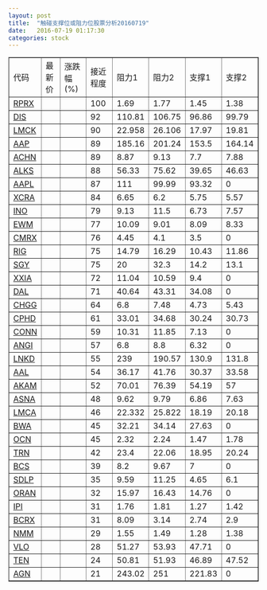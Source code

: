 ```yaml
---
layout: post
title:  "触碰支撑位或阻力位股票分析20160719"
date:   2016-07-19 01:17:30
categories: stock
---
```

<script type="text/javascript">
var stockList = []
stockList.push('gb_rprx');
stockList.push('gb_dis');
stockList.push('gb_lmck');
stockList.push('gb_aap');
stockList.push('gb_achn');
stockList.push('gb_alks');
stockList.push('gb_aapl');
stockList.push('gb_xcra');
stockList.push('gb_ino');
stockList.push('gb_ewm');
stockList.push('gb_cmrx');
stockList.push('gb_rig');
stockList.push('gb_sgy');
stockList.push('gb_xxia');
stockList.push('gb_dal');
stockList.push('gb_chgg');
stockList.push('gb_cphd');
stockList.push('gb_conn');
stockList.push('gb_angi');
stockList.push('gb_lnkd');
stockList.push('gb_aal');
stockList.push('gb_akam');
stockList.push('gb_asna');
stockList.push('gb_lmca');
stockList.push('gb_bwa');
stockList.push('gb_ocn');
stockList.push('gb_trn');
stockList.push('gb_bcs');
stockList.push('gb_sdlp');
stockList.push('gb_oran');
stockList.push('gb_ipi');
stockList.push('gb_bcrx');
stockList.push('gb_nmm');
stockList.push('gb_vlo');
stockList.push('gb_ten');
stockList.push('gb_agn');
</script>
<table border="1">
 <tr>
 <td>代码</td>
 <td>最新价</td>
 <td>涨跌幅(%)</td>
 <td>接近程度</td>
 <td>阻力1</td>
 <td>阻力2</td>
 <td>支撑1</td>
 <td>支撑2</td>
</tr>
  <tr id="rprx" class="red">
  <td><a href="http://stock.finance.sina.com.cn/usstock/quotes/RPRX.html" target="_blank">RPRX</a></td><td></td><td></td><td>100</td><td>1.69</td><td>1.77</td><td>1.45</td><td>1.38</td></tr>
  <tr id="dis" class="green">
  <td><a href="http://stock.finance.sina.com.cn/usstock/quotes/DIS.html" target="_blank">DIS</a></td><td></td><td></td><td>92</td><td>110.81</td><td>106.75</td><td>96.86</td><td>99.79</td></tr>
  <tr id="lmck" class="green">
  <td><a href="http://stock.finance.sina.com.cn/usstock/quotes/LMCK.html" target="_blank">LMCK</a></td><td></td><td></td><td>90</td><td>22.958</td><td>26.106</td><td>17.97</td><td>19.81</td></tr>
  <tr id="aap" class="green">
  <td><a href="http://stock.finance.sina.com.cn/usstock/quotes/AAP.html" target="_blank">AAP</a></td><td></td><td></td><td>89</td><td>185.16</td><td>201.24</td><td>153.5</td><td>164.14</td></tr>
  <tr id="achn" class="red">
  <td><a href="http://stock.finance.sina.com.cn/usstock/quotes/ACHN.html" target="_blank">ACHN</a></td><td></td><td></td><td>89</td><td>8.87</td><td>9.13</td><td>7.7</td><td>7.88</td></tr>
  <tr id="alks" class="green">
  <td><a href="http://stock.finance.sina.com.cn/usstock/quotes/ALKS.html" target="_blank">ALKS</a></td><td></td><td></td><td>88</td><td>56.33</td><td>75.62</td><td>39.65</td><td>46.63</td></tr>
  <tr id="aapl" class="red">
  <td><a href="http://stock.finance.sina.com.cn/usstock/quotes/AAPL.html" target="_blank">AAPL</a></td><td></td><td></td><td>87</td><td>111</td><td>99.99</td><td>93.32</td><td>0</td></tr>
  <tr id="xcra" class="red">
  <td><a href="http://stock.finance.sina.com.cn/usstock/quotes/XCRA.html" target="_blank">XCRA</a></td><td></td><td></td><td>84</td><td>6.65</td><td>6.2</td><td>5.75</td><td>5.57</td></tr>
  <tr id="ino" class="red">
  <td><a href="http://stock.finance.sina.com.cn/usstock/quotes/INO.html" target="_blank">INO</a></td><td></td><td></td><td>79</td><td>9.13</td><td>11.5</td><td>6.73</td><td>7.57</td></tr>
  <tr id="ewm" class="green">
  <td><a href="http://stock.finance.sina.com.cn/usstock/quotes/EWM.html" target="_blank">EWM</a></td><td></td><td></td><td>77</td><td>10.09</td><td>9.01</td><td>8.09</td><td>8.33</td></tr>
  <tr id="cmrx" class="red">
  <td><a href="http://stock.finance.sina.com.cn/usstock/quotes/CMRX.html" target="_blank">CMRX</a></td><td></td><td></td><td>76</td><td>4.45</td><td>4.1</td><td>3.5</td><td>0</td></tr>
  <tr id="rig" class="green">
  <td><a href="http://stock.finance.sina.com.cn/usstock/quotes/RIG.html" target="_blank">RIG</a></td><td></td><td></td><td>75</td><td>14.79</td><td>16.29</td><td>10.43</td><td>11.86</td></tr>
  <tr id="sgy" class="red">
  <td><a href="http://stock.finance.sina.com.cn/usstock/quotes/SGY.html" target="_blank">SGY</a></td><td></td><td></td><td>75</td><td>20</td><td>32.3</td><td>14.2</td><td>13.1</td></tr>
  <tr id="xxia" class="red">
  <td><a href="http://stock.finance.sina.com.cn/usstock/quotes/XXIA.html" target="_blank">XXIA</a></td><td></td><td></td><td>72</td><td>11.04</td><td>10.59</td><td>9.4</td><td>0</td></tr>
  <tr id="dal" class="red">
  <td><a href="http://stock.finance.sina.com.cn/usstock/quotes/DAL.html" target="_blank">DAL</a></td><td></td><td></td><td>71</td><td>40.64</td><td>43.31</td><td>34.08</td><td>0</td></tr>
  <tr id="chgg" class="green">
  <td><a href="http://stock.finance.sina.com.cn/usstock/quotes/CHGG.html" target="_blank">CHGG</a></td><td></td><td></td><td>64</td><td>6.8</td><td>7.48</td><td>4.73</td><td>5.43</td></tr>
  <tr id="cphd" class="red">
  <td><a href="http://stock.finance.sina.com.cn/usstock/quotes/CPHD.html" target="_blank">CPHD</a></td><td></td><td></td><td>61</td><td>33.01</td><td>34.68</td><td>30.24</td><td>30.73</td></tr>
  <tr id="conn" class="green">
  <td><a href="http://stock.finance.sina.com.cn/usstock/quotes/CONN.html" target="_blank">CONN</a></td><td></td><td></td><td>59</td><td>10.31</td><td>11.85</td><td>7.13</td><td>0</td></tr>
  <tr id="angi" class="red">
  <td><a href="http://stock.finance.sina.com.cn/usstock/quotes/ANGI.html" target="_blank">ANGI</a></td><td></td><td></td><td>57</td><td>6.8</td><td>8.8</td><td>6.32</td><td>0</td></tr>
  <tr id="lnkd" class="red">
  <td><a href="http://stock.finance.sina.com.cn/usstock/quotes/LNKD.html" target="_blank">LNKD</a></td><td></td><td></td><td>55</td><td>239</td><td>190.57</td><td>130.9</td><td>131.8</td></tr>
  <tr id="aal" class="red">
  <td><a href="http://stock.finance.sina.com.cn/usstock/quotes/AAL.html" target="_blank">AAL</a></td><td></td><td></td><td>54</td><td>36.17</td><td>41.76</td><td>30.37</td><td>33.58</td></tr>
  <tr id="akam" class="green">
  <td><a href="http://stock.finance.sina.com.cn/usstock/quotes/AKAM.html" target="_blank">AKAM</a></td><td></td><td></td><td>52</td><td>70.01</td><td>76.39</td><td>54.19</td><td>57</td></tr>
  <tr id="asna" class="green">
  <td><a href="http://stock.finance.sina.com.cn/usstock/quotes/ASNA.html" target="_blank">ASNA</a></td><td></td><td></td><td>48</td><td>9.62</td><td>9.79</td><td>6.86</td><td>7.63</td></tr>
  <tr id="lmca" class="green">
  <td><a href="http://stock.finance.sina.com.cn/usstock/quotes/LMCA.html" target="_blank">LMCA</a></td><td></td><td></td><td>46</td><td>22.332</td><td>25.822</td><td>18.19</td><td>20.18</td></tr>
  <tr id="bwa" class="red">
  <td><a href="http://stock.finance.sina.com.cn/usstock/quotes/BWA.html" target="_blank">BWA</a></td><td></td><td></td><td>45</td><td>32.21</td><td>34.14</td><td>27.63</td><td>0</td></tr>
  <tr id="ocn" class="green">
  <td><a href="http://stock.finance.sina.com.cn/usstock/quotes/OCN.html" target="_blank">OCN</a></td><td></td><td></td><td>45</td><td>2.32</td><td>2.24</td><td>1.47</td><td>1.78</td></tr>
  <tr id="trn" class="green">
  <td><a href="http://stock.finance.sina.com.cn/usstock/quotes/TRN.html" target="_blank">TRN</a></td><td></td><td></td><td>42</td><td>23.4</td><td>22.06</td><td>18.95</td><td>20.24</td></tr>
  <tr id="bcs" class="red">
  <td><a href="http://stock.finance.sina.com.cn/usstock/quotes/BCS.html" target="_blank">BCS</a></td><td></td><td></td><td>39</td><td>8.2</td><td>9.67</td><td>7</td><td>0</td></tr>
  <tr id="sdlp" class="green">
  <td><a href="http://stock.finance.sina.com.cn/usstock/quotes/SDLP.html" target="_blank">SDLP</a></td><td></td><td></td><td>35</td><td>9.59</td><td>11.25</td><td>4.65</td><td>6.1</td></tr>
  <tr id="oran" class="red">
  <td><a href="http://stock.finance.sina.com.cn/usstock/quotes/ORAN.html" target="_blank">ORAN</a></td><td></td><td></td><td>32</td><td>15.97</td><td>16.43</td><td>14.76</td><td>0</td></tr>
  <tr id="ipi" class="green">
  <td><a href="http://stock.finance.sina.com.cn/usstock/quotes/IPI.html" target="_blank">IPI</a></td><td></td><td></td><td>31</td><td>1.76</td><td>1.81</td><td>1.27</td><td>1.42</td></tr>
  <tr id="bcrx" class="green">
  <td><a href="http://stock.finance.sina.com.cn/usstock/quotes/BCRX.html" target="_blank">BCRX</a></td><td></td><td></td><td>31</td><td>8.09</td><td>3.14</td><td>2.74</td><td>2.9</td></tr>
  <tr id="nmm" class="green">
  <td><a href="http://stock.finance.sina.com.cn/usstock/quotes/NMM.html" target="_blank">NMM</a></td><td></td><td></td><td>29</td><td>1.55</td><td>1.49</td><td>1.28</td><td>1.38</td></tr>
  <tr id="vlo" class="red">
  <td><a href="http://stock.finance.sina.com.cn/usstock/quotes/VLO.html" target="_blank">VLO</a></td><td></td><td></td><td>28</td><td>51.27</td><td>53.93</td><td>47.71</td><td>0</td></tr>
  <tr id="ten" class="green">
  <td><a href="http://stock.finance.sina.com.cn/usstock/quotes/TEN.html" target="_blank">TEN</a></td><td></td><td></td><td>24</td><td>50.81</td><td>51.93</td><td>46.89</td><td>47.52</td></tr>
  <tr id="agn" class="green">
  <td><a href="http://stock.finance.sina.com.cn/usstock/quotes/AGN.html" target="_blank">AGN</a></td><td></td><td></td><td>21</td><td>243.02</td><td>251</td><td>221.83</td><td>0</td></tr>
</table>
